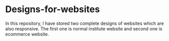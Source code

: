 # Designs-for-websites
In this repository, I have stored two complete designs of websites which are also responsive. The first one is normal institute website and second one is ecommerce website.
